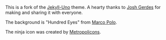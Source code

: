 This is a fork of the [Jekyll-Uno](https://github.com/joshgerdes/jekyll-uno) theme. A hearty thanks to [Josh Gerdes](https://github.com/joshgerdes) for making and sharing it with everyone.

The background is "Hundred Eyes" from [Marco Polo](https://www.netflix.com/title/80083594).

The ninja icon was created by [Metropolicons](https://metropolicons.com).
